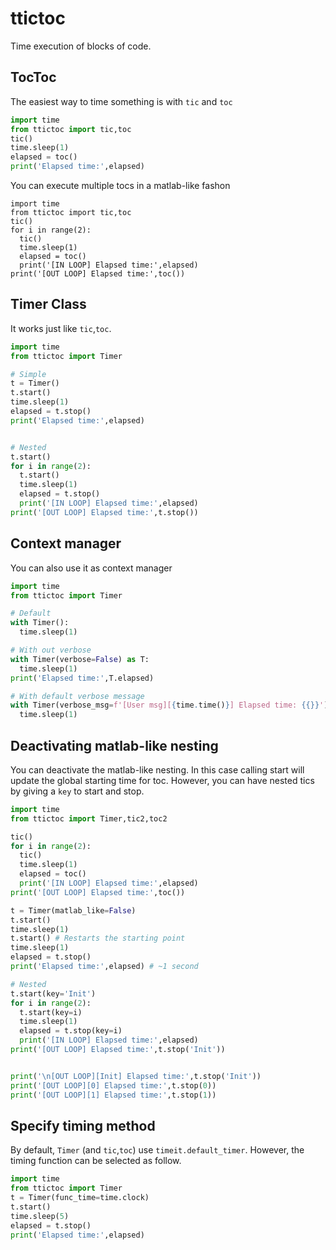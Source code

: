 # ttictoc
Time execution of blocks of code.

## TocToc
The easiest way to time something is with `tic` and `toc`

```python
import time
from ttictoc import tic,toc
tic()
time.sleep(1)
elapsed = toc()
print('Elapsed time:',elapsed)
```

You can execute multiple tocs in a matlab-like fashon
```
import time
from ttictoc import tic,toc
tic()
for i in range(2):
  tic()
  time.sleep(1)
  elapsed = toc()
  print('[IN LOOP] Elapsed time:',elapsed)
print('[OUT LOOP] Elapsed time:',toc())
```

## Timer Class
It works just like `tic`,`toc`.
```python
import time
from ttictoc import Timer

# Simple
t = Timer()
t.start()
time.sleep(1)
elapsed = t.stop()
print('Elapsed time:',elapsed)


# Nested
t.start()
for i in range(2):
  t.start()
  time.sleep(1)
  elapsed = t.stop()
  print('[IN LOOP] Elapsed time:',elapsed)
print('[OUT LOOP] Elapsed time:',t.stop())
```

## Context manager
You can also use it as context manager
```python
import time
from ttictoc import Timer

# Default
with Timer():
  time.sleep(1)

# With out verbose
with Timer(verbose=False) as T:
  time.sleep(1)
print('Elapsed time:',T.elapsed)

# With default verbose message
with Timer(verbose_msg=f'[User msg][{time.time()}] Elapsed time: {{}}'):
  time.sleep(1)
```

## Deactivating matlab-like nesting
You can deactivate the matlab-like nesting. In this case calling start will update the global starting time for toc. However, you can have nested tics by giving a `key` to start and stop.
```python
import time
from ttictoc import Timer,tic2,toc2

tic()
for i in range(2):
  tic()
  time.sleep(1)
  elapsed = toc()
  print('[IN LOOP] Elapsed time:',elapsed)
print('[OUT LOOP] Elapsed time:',toc())

t = Timer(matlab_like=False)
t.start()
time.sleep(1)
t.start() # Restarts the starting point
time.sleep(1)
elapsed = t.stop()
print('Elapsed time:',elapsed) # ~1 second

# Nested
t.start(key='Init')
for i in range(2):
  t.start(key=i)
  time.sleep(1)
  elapsed = t.stop(key=i)
  print('[IN LOOP] Elapsed time:',elapsed)
print('[OUT LOOP] Elapsed time:',t.stop('Init'))


print('\n[OUT LOOP][Init] Elapsed time:',t.stop('Init'))
print('[OUT LOOP][0] Elapsed time:',t.stop(0))
print('[OUT LOOP][1] Elapsed time:',t.stop(1))
```

## Specify timing method
By default, `Timer` (and `tic`,`toc`) use `timeit.default_timer`. However, the timing function can be selected as follow.
```python
import time
from ttictoc import Timer
t = Timer(func_time=time.clock)
t.start()
time.sleep(5)
elapsed = t.stop()
print('Elapsed time:',elapsed)
```

